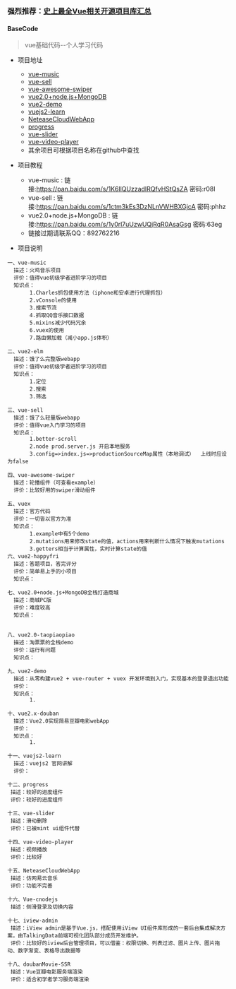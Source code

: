 ### 强烈推荐：[史上最全Vue相关开源项目库汇总](https://github.com/opendigg/awesome-github-vue)
  

  #### BaseCode
  > vue基础代码--个人学习代码

* 项目地址
  * [vue-music](https://github.com/qiilee/vue/tree/master/vue-music)
  * [vue-sell](https://github.com/ustbhuangyi/vue-sell)
  * [vue-awesome-swiper](https://github.com/surmon-china/vue-awesome-swiper)
  * [vue2.0+node.js+MongoDB](https://github.com/qiilee/vue/tree/master/vue2.0%2Bnode.js%2BMongoDB%E5%85%A8%E6%A0%88%E6%89%93%E9%80%A0%E5%95%86%E5%9F%8E)
  * [vue2-demo](https://github.com/lzxb/vue2-demo)
  * [vuejs2-learn](https://github.com/bhnddowinf/vuejs2-learn)
  * [NeteaseCloudWebApp](https://github.com/javaSwing/NeteaseCloudWebApp)
  * [progress](https://github.com/vue-multiple/progress)
  * [vue-slider](https://github.com/Chris-wei/vue-slider)
  * [vue-video-player](https://github.com/surmon-china/vue-video-player)
  * 其余项目可根据项目名称在github中查找

* 项目教程
  * vue-music : 链接:https://pan.baidu.com/s/1K6llQUzzadIRQfvHStQsZA  密码:r08l
  * vue-sell : 链接:https://pan.baidu.com/s/1ctm3kEs3DzNLnVWHBXGjcA  密码:phhz
  * vue2.0+node.js+MongoDB : 链接:https://pan.baidu.com/s/1y0rl7uUzwUQjRqR0AsaGsg  密码:63eg
  * 链接过期请联系QQ：892762216

* 项目说明
```
一、vue-music
  描述：火鸡音乐项目
  评价：值得vue初级学者进阶学习的项目
  知识点：
       1.Charles抓包使用方法（iphone和安卓进行代理抓包）
       2.vConsole的使用
       3.搜索节流
       4.抓取QQ音乐接口数据
       5.mixins减少代码冗余
       6.vuex的使用
       7.路由懒加载（减小app.js体积）

二、vue2-elm
  描述：饿了么完整版webapp
  评价：值得vue初级学者进阶学习的项目
  知识点：
       1.定位
       2.搜索
       3.筛选

三、vue-sell
  描述：饿了么轻量版webapp
  评价：值得vue入门学习的项目
  知识点：
       1.better-scroll
       2.node prod.server.js 开启本地服务
       3.config=>index.js=>productionSourceMap属性（本地调试）  上线时应设为false

四、vue-awesome-swiper
  描述：轮播组件（可查看example）
  评价：比较好用的swiper滑动组件

五、vuex
  描述：官方代码
  评价：一切皆以官方为准
  知识点：
       1.example中有5个demo
       2.mutations用来修改state的值，actions用来判断什么情况下触发mutations
       3.getters相当于计算属性，实时计算state的值
六、vue2-happyfri
  描述：答题项目，答完评分
  评价：简单易上手的小项目
  知识点：

七、vue2.0+node.js+MongoDB全栈打造商城
  描述：商城PC版
  评价：难度较高
  知识点：
       

八、vue2.0-taopiaopiao
  描述：淘票票的全栈demo
  评价：运行有问题
  知识点：

九、vue2-demo
  描述：从零构建vue2 + vue-router + vuex 开发环境到入门，实现基本的登录退出功能
  评价：
  知识点：
       1.

十、vue2.x-douban
  描述：Vue2.0实现简易豆瓣电影webApp
  评价：
  知识点：
       1.

十一、vuejs2-learn
  描述：vuejs2 官网讲解
  评价：

十二、progress
 描述：较好的进度组件
 评价：较好的进度组件

十三、vue-slider
 描述：滑动删除
 评价：已被mint ui组件代替

十四、vue-video-player
 描述：视频播放
 评价：比较好

十五、NeteaseCloudWebApp
 描述：仿网易云音乐
 评价：功能不完善

十六、Vue-cnodejs
 描述：侧滑登录及切换内容

十七、iview-admin
 描述：iView admin是基于Vue.js，搭配使用iView UI组件库形成的一套后台集成解决方案，由TalkingData前端可视化团队部分成员开发维护。
 评价：比较好的iview后台管理项目，可以借鉴：权限切换、列表过滤、图片上传、图片拖动、数字渐变、表格导出数据等

十八、doubanMovie-SSR
 描述：Vue豆瓣电影服务端渲染 
 评价：适合初学者学习服务端渲染


```
